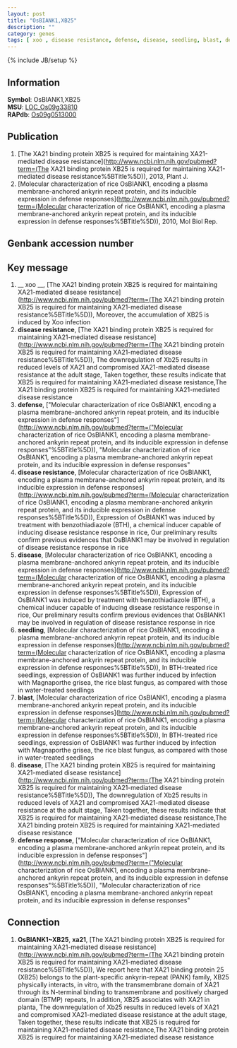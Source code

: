 ```yaml
---
layout: post
title: "OsBIANK1,XB25"
description: ""
category: genes
tags: [ xoo , disease resistance, defense, disease, seedling, blast, defense response]
---
```

{% include JB/setup %}

## Information
__Symbol__: OsBIANK1,XB25  
__MSU__: [LOC_Os09g33810](http://rice.plantbiology.msu.edu/cgi-bin/ORF_infopage.cgi?orf=LOC_Os09g33810)  
__RAPdb__: [Os09g0513000](http://rapdb.dna.affrc.go.jp/viewer/gbrowse_details/irgsp1?name=Os09g0513000)  

## Publication
1. [The XA21 binding protein XB25 is required for maintaining XA21-mediated disease resistance](http://www.ncbi.nlm.nih.gov/pubmed?term=(The XA21 binding protein XB25 is required for maintaining XA21-mediated disease resistance%5BTitle%5D)), 2013, Plant J.
2. [Molecular characterization of rice OsBIANK1, encoding a plasma membrane-anchored ankyrin repeat protein, and its inducible expression in defense responses](http://www.ncbi.nlm.nih.gov/pubmed?term=(Molecular characterization of rice OsBIANK1, encoding a plasma membrane-anchored ankyrin repeat protein, and its inducible expression in defense responses%5BTitle%5D)), 2010, Mol Biol Rep.

## Genbank accession number

## Key message
1. __ xoo __, [The XA21 binding protein XB25 is required for maintaining XA21-mediated disease resistance](http://www.ncbi.nlm.nih.gov/pubmed?term=(The XA21 binding protein XB25 is required for maintaining XA21-mediated disease resistance%5BTitle%5D)),  Moreover, the accumulation of XB25 is induced by Xoo infection
2. __disease resistance__, [The XA21 binding protein XB25 is required for maintaining XA21-mediated disease resistance](http://www.ncbi.nlm.nih.gov/pubmed?term=(The XA21 binding protein XB25 is required for maintaining XA21-mediated disease resistance%5BTitle%5D)),  The downregulation of Xb25 results in reduced levels of XA21 and compromised XA21-mediated disease resistance at the adult stage, Taken together, these results indicate that XB25 is required for maintaining XA21-mediated disease resistance,The XA21 binding protein XB25 is required for maintaining XA21-mediated disease resistance
3. __defense__, ["Molecular characterization of rice OsBIANK1, encoding a plasma membrane-anchored ankyrin repeat protein, and its inducible expression in defense responses"](http://www.ncbi.nlm.nih.gov/pubmed?term=("Molecular characterization of rice OsBIANK1, encoding a plasma membrane-anchored ankyrin repeat protein, and its inducible expression in defense responses"%5BTitle%5D)), "Molecular characterization of rice OsBIANK1, encoding a plasma membrane-anchored ankyrin repeat protein, and its inducible expression in defense responses"
4. __disease resistance__, [Molecular characterization of rice OsBIANK1, encoding a plasma membrane-anchored ankyrin repeat protein, and its inducible expression in defense responses](http://www.ncbi.nlm.nih.gov/pubmed?term=(Molecular characterization of rice OsBIANK1, encoding a plasma membrane-anchored ankyrin repeat protein, and its inducible expression in defense responses%5BTitle%5D)),  Expression of OsBIANK1 was induced by treatment with benzothiadiazole (BTH), a chemical inducer capable of inducing disease resistance response in rice, Our preliminary results confirm previous evidences that OsBIANK1 may be involved in regulation of disease resistance response in rice
5. __disease__, [Molecular characterization of rice OsBIANK1, encoding a plasma membrane-anchored ankyrin repeat protein, and its inducible expression in defense responses](http://www.ncbi.nlm.nih.gov/pubmed?term=(Molecular characterization of rice OsBIANK1, encoding a plasma membrane-anchored ankyrin repeat protein, and its inducible expression in defense responses%5BTitle%5D)),  Expression of OsBIANK1 was induced by treatment with benzothiadiazole (BTH), a chemical inducer capable of inducing disease resistance response in rice, Our preliminary results confirm previous evidences that OsBIANK1 may be involved in regulation of disease resistance response in rice
6. __seedling__, [Molecular characterization of rice OsBIANK1, encoding a plasma membrane-anchored ankyrin repeat protein, and its inducible expression in defense responses](http://www.ncbi.nlm.nih.gov/pubmed?term=(Molecular characterization of rice OsBIANK1, encoding a plasma membrane-anchored ankyrin repeat protein, and its inducible expression in defense responses%5BTitle%5D)),  In BTH-treated rice seedlings, expression of OsBIANK1 was further induced by infection with Magnaporthe grisea, the rice blast fungus, as compared with those in water-treated seedlings
7. __blast__, [Molecular characterization of rice OsBIANK1, encoding a plasma membrane-anchored ankyrin repeat protein, and its inducible expression in defense responses](http://www.ncbi.nlm.nih.gov/pubmed?term=(Molecular characterization of rice OsBIANK1, encoding a plasma membrane-anchored ankyrin repeat protein, and its inducible expression in defense responses%5BTitle%5D)),  In BTH-treated rice seedlings, expression of OsBIANK1 was further induced by infection with Magnaporthe grisea, the rice blast fungus, as compared with those in water-treated seedlings
8. __disease__, [The XA21 binding protein XB25 is required for maintaining XA21-mediated disease resistance](http://www.ncbi.nlm.nih.gov/pubmed?term=(The XA21 binding protein XB25 is required for maintaining XA21-mediated disease resistance%5BTitle%5D)),  The downregulation of Xb25 results in reduced levels of XA21 and compromised XA21-mediated disease resistance at the adult stage, Taken together, these results indicate that XB25 is required for maintaining XA21-mediated disease resistance,The XA21 binding protein XB25 is required for maintaining XA21-mediated disease resistance
9. __defense response__, ["Molecular characterization of rice OsBIANK1, encoding a plasma membrane-anchored ankyrin repeat protein, and its inducible expression in defense responses"](http://www.ncbi.nlm.nih.gov/pubmed?term=("Molecular characterization of rice OsBIANK1, encoding a plasma membrane-anchored ankyrin repeat protein, and its inducible expression in defense responses"%5BTitle%5D)), "Molecular characterization of rice OsBIANK1, encoding a plasma membrane-anchored ankyrin repeat protein, and its inducible expression in defense responses"

## Connection
1. __OsBIANK1~XB25__, __xa21__, [The XA21 binding protein XB25 is required for maintaining XA21-mediated disease resistance](http://www.ncbi.nlm.nih.gov/pubmed?term=(The XA21 binding protein XB25 is required for maintaining XA21-mediated disease resistance%5BTitle%5D)),  We report here that XA21 binding protein 25 (XB25) belongs to the plant-specific ankyrin-repeat (PANK) family, XB25 physically interacts, in vitro, with the transmembrane domain of XA21 through its N-terminal binding to transmembrane and positively charged domain (BTMP) repeats, In addition, XB25 associates with XA21 in planta, The downregulation of Xb25 results in reduced levels of XA21 and compromised XA21-mediated disease resistance at the adult stage, Taken together, these results indicate that XB25 is required for maintaining XA21-mediated disease resistance,The XA21 binding protein XB25 is required for maintaining XA21-mediated disease resistance


